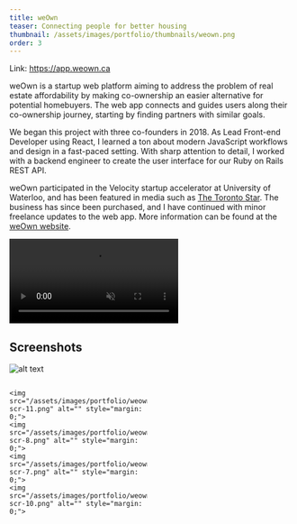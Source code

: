 ```yaml
---
title: weOwn
teaser: Connecting people for better housing
thumbnail: /assets/images/portfolio/thumbnails/weown.png
order: 3
---
```


Link: <https://app.weown.ca>



weOwn is a startup web platform aiming to address the problem of real estate affordability by making co-ownership an easier alternative for potential homebuyers. The web app connects and guides users along their co-ownership journey, starting by finding partners with similar goals.

We began this project with three co-founders in 2018. As Lead Front-end Developer using React, I learned a ton about modern JavaScript workflows and design in a fast-paced setting. With sharp attention to detail, I worked with a backend engineer to create the user interface for our Ruby on Rails REST API.

weOwn participated in the Velocity startup accelerator at University of Waterloo, and has been featured in media such as [The Toronto Star](https://www.thestar.com/news/gta/2019/02/28/looking-for-someone-to-share-a-mortgage-theres-an-app-for-that.html). The business has since been purchased, and I have continued with minor freelance updates to the web app. More information can be found at the [weOwn website](https://weown.ca/).

<video autoplay muted loop playsinline>
    <source src="/assets/videos/weown-demo-3.mp4" type="video/mp4">
</video>

## Screenshots

![alt text](/assets/images/portfolio/weown-scr-3.png)

<div style="
    display: grid;
    grid-auto-rows: auto;
    grid-template-columns: 1fr 1fr;
    grid-gap: 15px;
">

    <img src="/assets/images/portfolio/weown-scr-11.png" alt="" style="margin: 0;">
    <img src="/assets/images/portfolio/weown-scr-8.png" alt="" style="margin: 0;">
    <img src="/assets/images/portfolio/weown-scr-7.png" alt="" style="margin: 0;">
    <img src="/assets/images/portfolio/weown-scr-10.png" alt="" style="margin: 0;">

</div>
